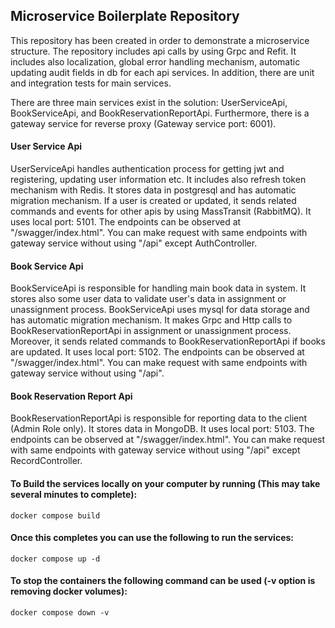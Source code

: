 ## Microservice Boilerplate Repository

This repository has been created in order to demonstrate a microservice structure.
The repository includes api calls by using Grpc and Refit.
It includes also localization, global error handling mechanism, automatic updating audit fields in db for each api services.
In addition, there are unit and integration tests for main services.

There are three main services exist in the solution: UserServiceApi, BookServiceApi, and BookReservationReportApi.
Furthermore, there is a gateway service for reverse proxy (Gateway service port: 6001).

#### User Service Api

UserServiceApi handles authentication process for getting jwt and registering, updating user information etc.
It includes also refresh token mechanism with Redis. It stores data in postgresql and has automatic migration mechanism.
If a user is created or updated, it sends related commands and events for other apis by using MassTransit (RabbitMQ).
It uses local port: 5101. The endpoints can be observed at "/swagger/index.html".
You can make request with same endpoints with gateway service without using "/api" except AuthController.

#### Book Service Api

BookServiceApi is responsible for handling main book data in system.
It stores also some user data to validate user's data in assignment or unassignment process.
BookServiceApi uses mysql for data storage and has automatic migration mechanism.
It makes Grpc and Http calls to BookReservationReportApi in assignment or unassignment process.
Moreover, it sends related commands to BookReservationReportApi if books are updated.
It uses local port: 5102. The endpoints can be observed at "/swagger/index.html".
You can make request with same endpoints with gateway service without using "/api".

#### Book Reservation Report Api

BookReservationReportApi is responsible for reporting data to the client (Admin Role only).
It stores data in MongoDB.
It uses local port: 5103. The endpoints can be observed at "/swagger/index.html".
You can make request with same endpoints with gateway service without using "/api" except RecordController.

#### To Build the services locally on your computer by running (This may take several minutes to complete):
```
docker compose build
```
#### Once this completes you can use the following to run the services:
```
docker compose up -d
```
#### To stop the containers the following command can be used (-v option is removing docker volumes):
```
docker compose down -v
```